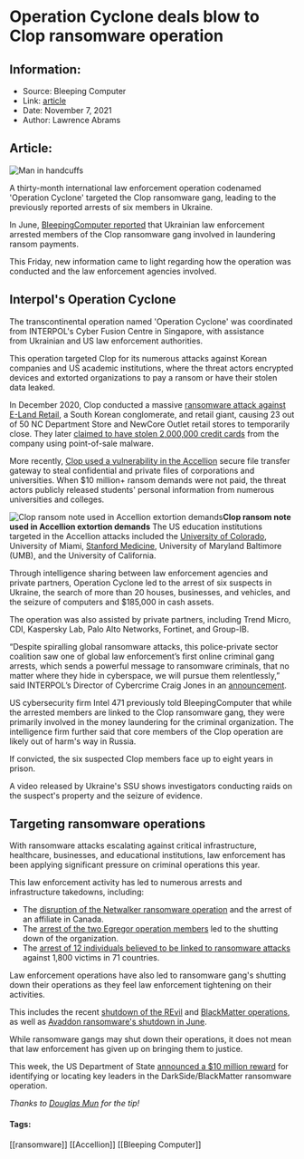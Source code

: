 # Operation Cyclone deals blow to Clop ransomware operation
### 

## Information:
+ Source: Bleeping Computer
+ Link: [article](https://www.bleepingcomputer.com/news/security/operation-cyclone-deals-blow-to-clop-ransomware-operation/)
+ Date: November 7, 2021
+ Author: Lawrence Abrams


## Article:
![Man in handcuffs](https://www.bleepstatic.com/content/hl-images/2021/10/29/arrested.jpg)


A thirty-month international law enforcement operation codenamed 'Operation Cyclone' targeted the Clop ransomware gang, leading to the previously reported arrests of six members in Ukraine.


In June, [BleepingComputer reported](https://www.bleepingcomputer.com/news/security/ukraine-arrests-clop-ransomware-gang-members-seizes-servers/) that Ukrainian law enforcement arrested members of the Clop ransomware gang involved in laundering ransom payments.


This Friday, new information came to light regarding how the operation was conducted and the law enforcement agencies involved.


Interpol's Operation Cyclone
----------------------------


The transcontinental operation named 'Operation Cyclone' was coordinated from INTERPOL's Cyber Fusion Centre in Singapore, with assistance from Ukrainian and US law enforcement authorities.


This operation targeted Clop for its numerous attacks against Korean companies and US academic institutions, where the threat actors encrypted devices and extorted organizations to pay a ransom or have their stolen data leaked.


In December 2020, Clop conducted a massive [ransomware attack against E-Land Retail](https://www.bleepingcomputer.com/news/security/ransomware-forces-e-land-south-korean-retail-giant-to-close-stores/), a South Korean conglomerate, and retail giant, causing 23 out of 50 NC Department Store and NewCore Outlet retail stores to temporarily close. They later [claimed to have stolen 2,000,000 credit cards](https://www.bleepingcomputer.com/news/security/ransomware-gang-says-they-stole-2-million-credit-cards-from-e-land/) from the company using point-of-sale malware.


More recently, [Clop used a vulnerability in the Accellion](https://www.bleepingcomputer.com/news/security/global-accellion-data-breaches-linked-to-clop-ransomware-gang/) secure file transfer gateway to steal confidential and private files of corporations and universities. When $10 million+ ransom demands were not paid, the threat actors publicly released students' personal information from numerous universities and colleges.



![Clop ransom note used in Accellion extortion demands](https://www.bleepstatic.com/images/news/u/1100723/2021/Clop-Accellion_ransom.png)**Clop ransom note used in Accellion extortion demands**
The US education institutions targeted in the Accellion attacks included the [University of Colorado](https://www.cu.edu/accellion-cyberattack), University of Miami, [Stanford Medicine](https://www.bleepingcomputer.com/news/security/ransomware-gang-leaks-data-from-stanford-maryland-universities/), University of Maryland Baltimore (UMB), and the University of California.


Through intelligence sharing between law enforcement agencies and private partners, Operation Cyclone led to the arrest of six suspects in Ukraine, the search of more than 20 houses, businesses, and vehicles, and the seizure of computers and $185,000 in cash assets.


The operation was also assisted by private partners, including Trend Micro, CDI, Kaspersky Lab, Palo Alto Networks, Fortinet, and Group-IB.


“Despite spiralling global ransomware attacks, this police-private sector coalition saw one of global law enforcement’s first online criminal gang arrests, which sends a powerful message to ransomware criminals, that no matter where they hide in cyberspace, we will pursue them relentlessly,” said INTERPOL’s Director of Cybercrime Craig Jones in an [announcement](https://www.interpol.int/News-and-Events/News/2021/INTERPOL-led-operation-takes-down-prolific-cybercrime-ring).


US cybersecurity firm Intel 471 previously told BleepingComputer that while the arrested members are linked to the Clop ransomware gang, they were primarily involved in the money laundering for the criminal organization. The intelligence firm further said that core members of the Clop operation are likely out of harm's way in Russia.


If convicted, the six suspected Clop members face up to eight years in prison.


A video released by Ukraine's SSU shows investigators conducting raids on the suspect's property and the seizure of evidence.



Targeting ransomware operations
-------------------------------


With ransomware attacks escalating against critical infrastructure, healthcare, businesses, and educational institutions, law enforcement has been applying significant pressure on criminal operations this year.


This law enforcement activity has led to numerous arrests and infrastructure takedowns, including:


* The [disruption of the Netwalker ransomware operation](https://www.bleepingcomputer.com/news/security/us-charges-netwalker-ransomware-affiliate-seizes-ransom-payments/) and the arrest of an affiliate in Canada.
* The [arrest of the two Egregor operation members](https://www.bleepingcomputer.com/news/security/ransomware-operators-behind-hundreds-of-attacks-arrested-in-ukraine/) led to the shutting down of the organization.
* The [arrest of 12 individuals believed to be linked to ransomware attacks](https://www.bleepingcomputer.com/news/security/police-arrest-hackers-behind-over-1-800-ransomware-attacks/) against 1,800 victims in 71 countries.


Law enforcement operations have also led to ransomware gang's shutting down their operations as they feel law enforcement tightening on their activities.


This includes the recent [shutdown of the REvil](https://www.bleepingcomputer.com/news/security/revil-ransomware-shuts-down-again-after-tor-sites-were-hijacked/) and [BlackMatter operations](https://www.bleepingcomputer.com/news/security/blackmatter-ransomware-claims-to-be-shutting-down-due-to-police-pressure/), as well as [Avaddon ransomware's shutdown in June](https://www.bleepingcomputer.com/news/security/avaddon-ransomware-shuts-down-and-releases-decryption-keys/).


While ransomware gangs may shut down their operations, it does not mean that law enforcement has given up on bringing them to justice.


This week, the US Department of State [announced a $10 million reward](https://www.bleepingcomputer.com/news/security/us-targets-darkside-ransomware-rebrands-with-10-million-reward/) for identifying or locating key leaders in the DarkSide/BlackMatter ransomware operation.


*Thanks to [Douglas Mun](https://twitter.com/douglasmun) for the tip!*




#### Tags:
[[ransomware]] [[Accellion]] [[Bleeping Computer]]

